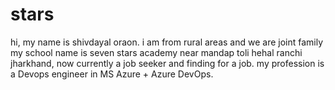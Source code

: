 # stars
hi,
my name is shivdayal oraon.
i am from rural areas and we are joint family
my school name is seven stars academy near mandap toli hehal ranchi jharkhand, now currently a job seeker and finding for a job.
my profession is a Devops engineer in MS Azure + Azure DevOps.
